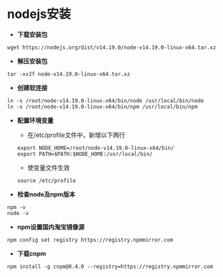# nodejs安装

* **下载安装包**

```shell
wget https://nodejs.org/dist/v14.19.0/node-v14.19.0-linux-x64.tar.xz
```

* **解压安装包**

```shell
tar -xvJf node-v14.19.0-linux-x64.tar.xz
```

* **创建软连接**

```shell
ln -s /root/node-v14.19.0-linux-x64/bin/node /usr/local/bin/node
ln -s /root/node-v14.19.0-linux-x64/bin/npm /usr/local/bin/npm
```

* **配置环境变量**

  * 在/etc/profile文件中，新增以下两行

  ```shell
  export NODE_HOME=/root/node-v14.19.0-linux-x64/bin/
  export PATH=$PATH:$NODE_HOME:/usr/local/bin/
  ```

  * 使变量文件生效

  ```shell
  source /etc/profile
  ```

* **检查node及npm版本**

```shell
npm -v
node -v
```

* **npm设置国内淘宝镜像源**

```shell
npm config set registry https://registry.npmmirror.com
```

* **下载cnpm**

```shell
npm install -g cnpm@8.4.0 --registry=https://registry.npmmirror.com
```

